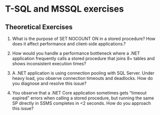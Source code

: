 # T-SQL and MSSQL exercises


## Theoretical Exercises
1. What is the purpose of SET NOCOUNT ON in a stored procedure? How does it affect performance and client-side applications.?

2. How would you handle a performance bottleneck where a .NET application frequently calls a stored procedure that joins 8+ tables and shows inconsistent execution times?

3. A .NET application is using connection pooling with SQL Server. Under heavy load, you observe connection timeouts and deadlocks. How do you diagnose and resolve this issue?

4. You observe that a .NET Core application sometimes gets “timeout expired” errors when calling a stored procedure, but running the same SP directly in SSMS completes in <2 seconds. How do you approach this issue?